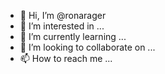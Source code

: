 - 👋 Hi, I’m @ronarager
- 👀 I’m interested in ...
- 🌱 I’m currently learning ...
- 💞️ I’m looking to collaborate on ...
- 📫 How to reach me ...

<!---
ronarager/ronarager is a ✨ special ✨ repository because its `README.md` (this file) appears on your GitHub profile.
You can click the Preview link to take a look at your changes.
--->
